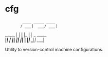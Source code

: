 cfg
===
            ____ _____ ____          
           / ___|  ___/ ___|         
   _____  | |   | |_ | |  _   _____  
  |_____| | |___|  _|| |_| | |_____| 
           \____|_|   \____|         
                                     

Utility to version-control machine configurations.
